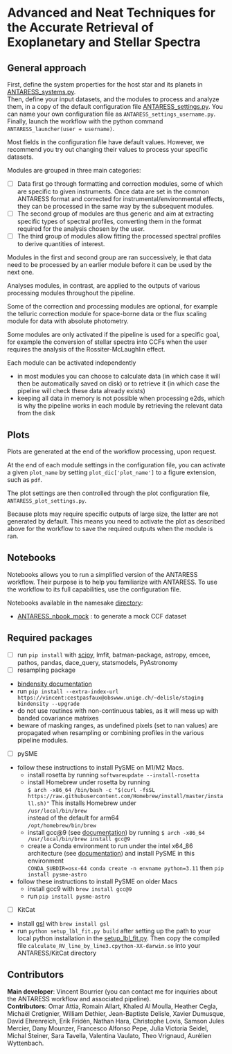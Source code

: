 # **A**dvanced and **N**eat **T**echniques for the **A**ccurate **R**etrieval of **E**xoplanetary and **S**tellar **S**pectra

## General approach

First, define the system properties for the host star and its planets in [ANTARESS_systems.py](ANTARESS_systems.py).  
Then, define your input datasets, and the modules to process and analyze them, in a copy of the default configuration file [ANTARESS_settings.py](ANTARESS_settings.py). You can name your own configuration file as `ANTARESS_settings_username.py`.  
Finally, launch the workflow with the python command `ANTARESS_launcher(user = username)`. 

Most fields in the configuration file have default values. However, we recommend you try out changing their values to process your specific datasets.

Modules are grouped in three main categories:
- [ ] Data first go through formatting and correction modules, some of which are specific to given instruments. Once data are set in the common ANTARESS format and corrected for instrumental/environmental effects, they can be processed in the same way by the subsequent modules. 
- [ ] The second group of modules are thus generic and aim at extracting specific types of spectral profiles, converting them in the format required for the analysis chosen by the user. 
- [ ] The third group of modules allow fitting the processed spectral profiles to derive quantities of interest. 

Modules in the first and second group are ran successively, ie that data need to be processed by an earlier module before it can be used by the next one. 

Analyses modules, in contrast, are applied to the outputs of various processing modules throughout the pipeline. 

Some of the correction and processing modules are optional, for example the telluric correction module for space-borne data or the flux scaling module for data with absolute photometry. 

Some modules are only activated if the pipeline is used for a specific goal, for example the conversion of stellar spectra into CCFs when the user requires the analysis of the Rossiter-McLaughlin effect.

Each module can be activated independently 
- in most modules you can choose to calculate data (in which case it will then be automatically saved on disk) or to retrieve it (in which case the pipeline will check these data already exists)
- keeping all data in memory is not possible when processing e2ds, which is why the pipeline works in each module by retrieving the relevant data from the disk

## Plots

Plots are generated at the end of the workflow processing, upon request.

At the end of each module settings in the configuration file, you can activate a given `plot_name` by setting `plot_dic['plot_name']` to a figure extension, such as `pdf`.

The plot settings are then controlled through the plot configuration file, `ANTARESS_plot_settings.py`.

Because plots may require specific outputs of large size, the latter are not generated by default. This means you need to activate the plot as described above for the workflow to save the required outputs when the module is ran.

## Notebooks

Notebooks allows you to run a simplified version of the ANTARESS workflow. Their purpose is to help you familiarize with ANTARESS. To use the workflow to its full capabilities, use the configuration file.  

Notebooks available in the namesake [directory](Notebooks/):
- [ANTARESS_nbook_mock](Notebooks/ANTARESS_nbook_mock.ipynb) : to generate a mock CCF dataset

## Required packages
- [ ] run `pip install` with [scipy](https://scipy.org/), lmfit, batman-package, astropy, emcee, pathos, pandas, dace_query, statsmodels, PyAstronomy        
- [ ] resampling package 
- [bindensity documentation](https://obswww.unige.ch/~delisle/staging/bindensity/doc/)
- run `pip install --extra-index-url https://vincent:cestpasfaux@obswww.unige.ch/~delisle/staging bindensity --upgrade`
- do not use routines with non-continuous tables, as it will mess up with banded covariance matrixes
- beware of masking ranges, as undefined pixels (set to nan values) are propagated when resampling or combining profiles in the various pipeline modules.
- [ ] pySME
- follow these instructions to install PySME on M1/M2 Macs.
  - install rosetta by running `softwareupdate --install-rosetta`
  - install Homebrew under rosetta by running  
`$ arch -x86_64 /bin/bash -c "$(curl -fsSL https://raw.githubusercontent.com/Homebrew/install/master/install.sh)"` 
This installs Homebrew under  
`/usr/local/bin/brew`   
instead of the default for arm64  
`/opt/homebrew/bin/brew`
  - install gcc@9 (see [documentation](https://tenderlovemaking.com/2022/01/07/homebrew-rosetta-and-ruby.html )) by running
`$ arch -x86_64 /usr/local/bin/brew install gcc@9`
  - create a Conda environment to run under the intel x64_86 architecture (see [documentation](https://abpcomputing.web.cern.ch/guides/apple_silicon/)) and install PySME in this environment   
`CONDA_SUBDIR=osx-64 conda create -n envname python=3.11`
then 
`pip install pysme-astro`
- follow these instructions to install PySME on older Macs
  - install gcc9 with `brew install gcc@9`
  - run `pip install pysme-astro`

- [ ] KitCat
- install [gsl](https://www.gnu.org/software/gsl/) with `brew install gsl`
- run `python setup_lbl_fit.py build` after setting up the path to your local python installation in the [setup_lbl_fit.py](ANTARESS_masks/KitCat/setup_lbl_fit.py). Then copy the compiled file `calculate_RV_line_by_line3.cpython-XX-darwin.so` into your ANTARESS/KitCat directory  

## Contributors
**Main developer**: Vincent Bourrier (you can contact me for inquiries about the ANTARESS workflow and associated pipeline).  
**Contributors**: Omar Attia, Romain Allart, Khaled Al Moulla, Heather Cegla, Michaël Cretignier, William Dethier, Jean-Baptiste Delisle, Xavier Dumusque, David Ehrenreich, Erik Fridén, Nathan Hara, Christophe Lovis, Samson Jules Mercier, Dany Mounzer, Francesco Alfonso Pepe, Julia Victoria Seidel, Michal Steiner, Sara Tavella, Valentina Vaulato, Theo Vrignaud, Aurélien Wyttenbach.
